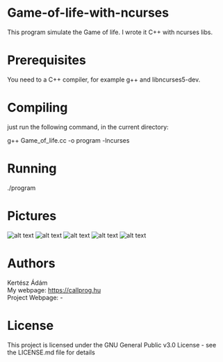 # Game-of-life-with-ncurses
This program simulate the Game of life. I wrote it C++ with ncurses libs.

# Prerequisites
You need to a C++ compiler, for example g++ and libncurses5-dev.

# Compiling
just run the following command, in the current directory:

g++ Game_of_life.cc -o program -lncurses

# Running
./program

# Pictures
![alt text](https://user-images.githubusercontent.com/12465316/27005226-1d7448e8-4e1a-11e7-9cd0-483bc2667ae0.png)
![alt text](https://user-images.githubusercontent.com/12465316/27005227-20b79050-4e1a-11e7-9bd1-12d0d8656583.png)
![alt text](https://user-images.githubusercontent.com/12465316/27005229-233006d2-4e1a-11e7-9193-783f81199a4b.png)
![alt text](https://user-images.githubusercontent.com/12465316/27005230-25913266-4e1a-11e7-99da-ff64a318c80a.png)
![alt text](https://user-images.githubusercontent.com/12465316/27005232-2817d5e4-4e1a-11e7-846f-5dcae0f100ae.png)

# Authors
Kertész Ádám
<br>My webpage: https://callprog.hu
<br>Project Webpage: -
 
# License
This project is licensed under the GNU General Public v3.0 License - see the LICENSE.md file for details
